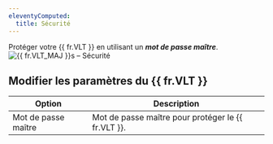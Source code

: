 ```yaml
---
eleventyComputed:
  title: Sécurité
---
```

Protéger votre {{ fr.VLT }} en utilisant un ***mot de passe maître***.
![{{ fr.VLT_MAJ }}s – Sécurité](https://cdnweb.devolutions.net/docs/docs_en_server_ServerOp8071.png)

## Modifier les paramètres du {{ fr.VLT }}
| Option          | Description                                  |
|-----------------|----------------------------------------------|
| Mot de passe maître | Mot de passe maître pour protéger le {{ fr.VLT }}. |

